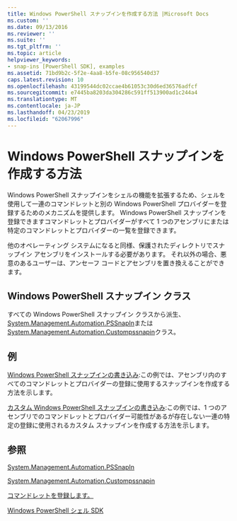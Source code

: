 ```yaml
---
title: Windows PowerShell スナップインを作成する方法 |Microsoft Docs
ms.custom: ''
ms.date: 09/13/2016
ms.reviewer: ''
ms.suite: ''
ms.tgt_pltfrm: ''
ms.topic: article
helpviewer_keywords:
- snap-ins [PowerShell SDK], examples
ms.assetid: 71bd9b2c-5f2e-4aa8-b5fe-08c956540d37
caps.latest.revision: 10
ms.openlocfilehash: 43199544dc02ccae4b61053c30d6ed36576adfcf
ms.sourcegitcommit: e7445ba8203da304286c591ff513900ad1c244a4
ms.translationtype: MT
ms.contentlocale: ja-JP
ms.lasthandoff: 04/23/2019
ms.locfileid: "62067996"
---
```

# <a name="how-to-create-a-windows-powershell-snap-in"></a>Windows PowerShell スナップインを作成する方法

Windows PowerShell スナップインをシェルの機能を拡張するため、シェルを使用して一連のコマンドレットと別の Windows PowerShell プロバイダーを登録するためのメカニズムを提供します。 Windows PowerShell スナップインを登録できますコマンドレットとプロバイダーがすべて 1 つのアセンブリにまたは特定のコマンドレットとプロバイダーの一覧を登録できます。

他のオペレーティング システムになると同様、保護されたディレクトリでスナップイン アセンブリをインストールする必要があります。 それ以外の場合、悪意のあるユーザーは、アンセーフ コードとアセンブリを置き換えることができます。

## <a name="windows-powershell-snap-in-classes"></a>Windows PowerShell スナップイン クラス

すべての Windows PowerShell スナップイン クラスから派生、 [System.Management.Automation.PSSnapIn](/dotnet/api/System.Management.Automation.PSSnapIn)または[System.Management.Automation.Custompssnapin](/dotnet/api/System.Management.Automation.CustomPSSnapIn)クラス。

## <a name="examples"></a>例

[Windows PowerShell スナップインの書き込み](./writing-a-windows-powershell-snap-in.md):この例では、アセンブリ内のすべてのコマンドレットとプロバイダーの登録に使用するスナップインを作成する方法を示します。

[カスタム Windows PowerShell スナップインの書き込み](./writing-a-custom-windows-powershell-snap-in.md):この例では、1 つのアセンブリでのコマンドレットとプロバイダー可能性があるが存在しない一連の特定の登録に使用されるカスタム スナップインを作成する方法を示します。

## <a name="see-also"></a>参照

[System.Management.Automation.PSSnapIn](/dotnet/api/System.Management.Automation.PSSnapIn)

[System.Management.Automation.Custompssnapin](/dotnet/api/System.Management.Automation.CustomPSSnapIn)

[コマンドレットを登録します。](./registering-cmdlets.md)

[Windows PowerShell シェル SDK](../windows-powershell-reference.md)
